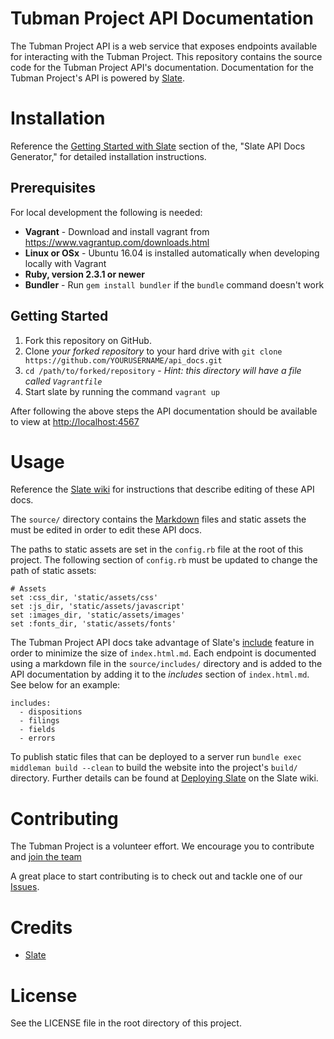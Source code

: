 # Tubman Project API Documentation

The Tubman Project API is a web service that exposes endpoints available for interacting with the Tubman Project.  This repository contains the source code for the Tubman Project API's documentation.  Documentation for the Tubman Project's API is powered by [Slate](https://github.com/lord/slate).

# Installation

Reference the [Getting Started with Slate](https://github.com/lord/slate#getting-started-with-slate) section of the, "Slate API Docs Generator," for detailed installation instructions.

## Prerequisites

For local development the following is needed:

* **Vagrant** - Download and install vagrant from <https://www.vagrantup.com/downloads.html>
* **Linux or OSx** - Ubuntu 16.04 is installed automatically when developing locally with Vagrant
* **Ruby, version 2.3.1 or newer**
* **Bundler** - Run `gem install bundler` if the `bundle` command doesn't work

## Getting Started

1. Fork this repository on GitHub.
2. Clone *your forked repository* to your hard drive with `git clone https://github.com/YOURUSERNAME/api_docs.git`
3. `cd /path/to/forked/repository` - *Hint: this directory will have a file called `Vagrantfile`*
4. Start slate by running the command `vagrant up`

After following the above steps the API documentation should be available to view at <http://localhost:4567>

# Usage

Reference the [Slate wiki](https://github.com/lord/slate/wiki) for instructions that describe editing of these API docs.  

The `source/` directory contains the [Markdown](https://daringfireball.net/projects/markdown/) files and static assets the must be edited in order to edit these API docs.  

The paths to static assets are set in the `config.rb` file at the root of this project.  The following section of `config.rb` must be updated to change the path of static assets:

```
# Assets
set :css_dir, 'static/assets/css'
set :js_dir, 'static/assets/javascript'
set :images_dir, 'static/assets/images'
set :fonts_dir, 'static/assets/fonts'
```

The Tubman Project API docs take advantage of Slate's [include](https://github.com/lord/slate/wiki/Using-Includes) feature in order to minimize the size of `index.html.md`.  Each endpoint is documented using a markdown file in the `source/includes/` directory and is added to the API documentation by adding it to the *includes* section of `index.html.md`.  See below for an example:

```
includes:
  - dispositions
  - filings
  - fields
  - errors
```

To publish static files that can be deployed to a server run `bundle exec middleman build --clean` to build the website into the project's `build/` directory.  Further details can be found at [Deploying Slate](https://github.com/lord/slate/wiki/Deploying-Slate) on the Slate wiki.  

# Contributing

The Tubman Project is a volunteer effort. We encourage you to contribute and [join the team](http://www.tubmanproject.com)

A great place to start contributing is to check out and tackle one of our [Issues](https://github.com/tubmanproject/api_docs/issues).

# Credits

* [Slate](https://github.com/lord/slate)

# License

See the LICENSE file in the root directory of this project.
